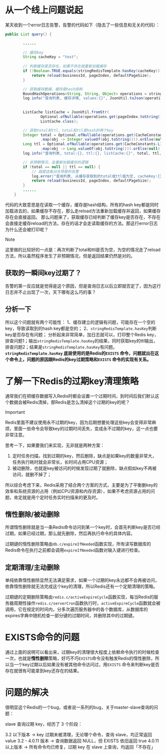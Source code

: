 # 从一个线上问题说起

某天收到一个error日志告警，告警的代码如下（隐去了一些信息和无关的代码）：

```java
public List query() {

        ......
        
        // 缓存key
        String cacheKey = "test";
        
        // 判断缓存是否存在，如果不存在就重新加载缓存
        if (!Boolean.TRUE.equals(stringRedisTemplate.hasKey(cacheKey))) {
            return reload(businessId, pageIndex, defaultPageSize);
        }

        // 获取缓存数据，缓存是hash结构
        BoundHashOperations<String, String, Object> operations = stringRedisTemplate.boundHashOps(cacheKey);
        log.info("查询列表, 缓存详情, values:{}", JsonUtil.toJson(operations.entries()));
        
        
        ListCache listCache = JsonUtil.fromStr(
                Optional.ofNullable(operations.get(pageIndex.toString())).map(Object::toString).orElse(null),
                ListCache.class);

        // 获取total和ttl，total和ttl是hash的两个key
        Integer total = Optional.ofNullable(operations.get(CacheConstants.KEY_HASH_TOTAL))
                .map(obj -> Integer.valueOf(obj.toString())).orElse(null);
        Long ttl = Optional.ofNullable(operations.get(CacheConstants.LIST_KEY_HASH_TTL))
                .map(obj -> Long.valueOf(obj.toString())).orElse(null);
        log.info("查询列表, total:{}, ttl:{}, listCache:{}", total, ttl, JsonUtil.toJson(listCache));

        // 非预期情况，走重新加载缓存的逻辑
        if (total == null || ttl == null) {
            // 就是这条日志导致的告警
            log.error("查询列表, 从缓存获取到的total或ttl值为空, cacheKey:{}, total:{}, ttl:{}", cacheKey, total, ttl);
            return reload(businessId, pageIndex, defaultPageSize);
        }
        ......
    }
```

代码的大致意思是在读取一个缓存，缓存是hash结构，所有的hash key都是同时加载进去的，如果缓存不存在，那么走reload方法重新加载缓存并返回，如果缓存存在会直接返回。
那么问题来了，获取缓存已经判断了缓存key是否存在，不存在会直接走缓存reload的方法，存在的话才会走读取缓存的方法。那这行error日志为什么还会被打印呢？

> [!NOTE]
> 这里做的比较好的一点是：再次判断了total和ttl是否为空，为空的情况走了reload方法，所以虽然程序发生了非预期情况，但是返回结果仍然是对的。

## 获取的一瞬间key过期了？
告警的第一反应就是觉得是这个原因，但是查询日志以后立即就否定了，因为这行日志并不止出现了一次，天下哪有这么巧的事？

## 分析一下

所以这个问题就有两个可能性：
1、缓存建立的逻辑有问题，可能存在一个空的key，导致读取到的hash key都是空的；
2、`stringRedisTemplate.hasKey`判断key是否存在有问题；
分析起来非常简单，加日志就可以，打印整个Redis key，排查问题1；输出`stringRedisTemplate.hasKey`的结果，同时获取key的ttl输出，排查问题2；结果是`stringRedisTemplate.hasKey`有问题。
**`stringRedisTemplate.hasKey` 底层使用的是Redis的`EXISTS` 命令，问题就出在这个命令上，问题的原因跟Redis的key过期策略和`EXISTS` 命令的实现有关系。**

# 了解一下Redis的过期key清理策略

通常我们在把缓存数据写入Redis时都会设置一个过期时间，到时间后我们默认这个数据会被Redis清掉，那Redis是怎么清掉这个过期的key的呢？

> [!IMPORTANT]
> Redis里面不建议使用永不过期的key，因为后期想要处理这些key会变得非常麻烦，里面一些命令会导致key的过期时间丢失，变成永不过期的key，这一点也要非常注意。

思考一下，如果要我们来实现，无非就是两种方案：

1. 定时任务扫描，找到过期的key，然后删除，缺点是如果key的数量非常大，任务执行耗时就会非常长，长时间占用CPU资源；
2. 被动删除，也就是key被访问的时候发现过期了就删除，缺点假如key不再被访问，就删不掉了；

所以综合考虑下来，Redis采用了结合两个方案的方式，主要是为了平衡删key的效率和系统资源的占用（例如CPU资源和内存资源），如果不考虑资源占用的问题，肯定就是用个定时任务实时扫描来的更及时。

## 惰性删除/被动删除

所谓惰性删除就是当一条Redis命令访问到某一个key时，会首先判断key是否已经过期，如果已经过期，那么就先删除，然后再执行命令的具体内容。

过期键的惰性删除策略由`db.c/expireIfNeeded`函数实现，所有读写数据库的Redis命令在执行之前都会调用`expireIfNeeded`函数对输入键进行检查。

## 定期清理/主动删除

单纯依靠惰性删除显然无法满足需求，如果一个过期的key永远都不会再被访问，依靠惰性删除就无法完成这个key的清理，所以Redis还有一个定期清理的策略。

过期键的定期删除策略由`redis.c/activeExpireCycle`函数实现，每当Redis的服务器周期性操作`redis.c/serverCron`函数执行时，`activeExpireCycle`函数就会被调用，它在规定的时间内，分多次遍历服务器中的各个数据库，从数据库的expires字典中随机检查一部分键的过期时间，并删除其中的过期键。

# EXISTS命令的问题

通过上面的说明可以看出来，过期key的清理很大程度上依赖命令执行的时候检查一次，也就是**惰性删除**策略，好巧不巧`EXISTS`命令没有触发Redis的惰性删除，所以当一个key过期以后如果没有被其他命令访问过，用`EXISTS` 命令来判断key是否存在就很有可能拿到key还存在的结果。

# 问题的解决

很明显这个Redis的一个bug，或者说一系列的bug，关于master-slave查询的问题：

slave 查询过期 key，经历了 3 个阶段：

3.2 以下版本 -> key 过期未被清理，无论哪个命令，查询 slave，均正常返回 value
3.2 - 4.0.11 版本 -> 查询数据返回 NULL，但 EXISTS 依旧返回 true
4.0.11 以上版本 -> 所有命令均已修复，过期 key 在 slave 上查询，均返回「不存在」